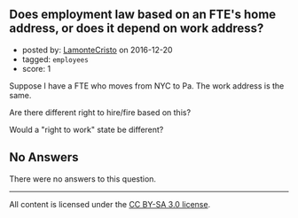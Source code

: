 ## Does employment law based on an FTE's home address, or does it depend on work address?

- posted by: [LamonteCristo](https://stackexchange.com/users/129668/lamontecristo) on 2016-12-20
- tagged: `employees`
- score: 1

Suppose I have a FTE who moves from NYC to Pa.  The work address is the same.

Are there different right to hire/fire based on this?

Would a "right to work" state be different? 

## No Answers

There were no answers to this question.


---

All content is licensed under the [CC BY-SA 3.0 license](https://creativecommons.org/licenses/by-sa/3.0/).
